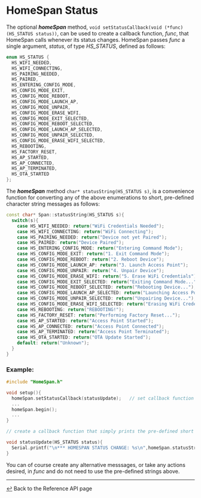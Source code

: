# HomeSpan Status

The optional ***homeSpan*** method, `void setStatusCallback(void (*func)(HS_STATUS status))`, can be used to create a callback function, *func*, that HomeSpan calls whenever its status changes.  HomeSpan passes *func* a single argument, *status*, of type *HS_STATUS*, defined as follows:

```C++
enum HS_STATUS {
  HS_WIFI_NEEDED,
  HS_WIFI_CONNECTING,
  HS_PAIRING_NEEDED,
  HS_PAIRED,
  HS_ENTERING_CONFIG_MODE,
  HS_CONFIG_MODE_EXIT,  
  HS_CONFIG_MODE_REBOOT,
  HS_CONFIG_MODE_LAUNCH_AP,
  HS_CONFIG_MODE_UNPAIR,
  HS_CONFIG_MODE_ERASE_WIFI,
  HS_CONFIG_MODE_EXIT_SELECTED, 
  HS_CONFIG_MODE_REBOOT_SELECTED,
  HS_CONFIG_MODE_LAUNCH_AP_SELECTED,
  HS_CONFIG_MODE_UNPAIR_SELECTED,
  HS_CONFIG_MODE_ERASE_WIFI_SELECTED,
  HS_REBOOTING,
  HS_FACTORY_RESET,
  HS_AP_STARTED,
  HS_AP_CONNECTED,
  HS_AP_TERMINATED,  
  HS_OTA_STARTED    
};
```

The ***homeSpan*** method `char* statusString(HS_STATUS s)`, is a convenience function for converting any of the above enumerations to short, pre-defined character string messages as follows:

```C++
const char* Span::statusString(HS_STATUS s){
  switch(s){
    case HS_WIFI_NEEDED: return("WiFi Credentials Needed");
    case HS_WIFI_CONNECTING: return("WiFi Connecting");
    case HS_PAIRING_NEEDED: return("Device not yet Paired");
    case HS_PAIRED: return("Device Paired");
    case HS_ENTERING_CONFIG_MODE: return("Entering Command Mode");
    case HS_CONFIG_MODE_EXIT: return("1. Exit Command Mode"); 
    case HS_CONFIG_MODE_REBOOT: return("2. Reboot Device");
    case HS_CONFIG_MODE_LAUNCH_AP: return("3. Launch Access Point");
    case HS_CONFIG_MODE_UNPAIR: return("4. Unpair Device");
    case HS_CONFIG_MODE_ERASE_WIFI: return("5. Erase WiFi Credentials");
    case HS_CONFIG_MODE_EXIT_SELECTED: return("Exiting Command Mode...");
    case HS_CONFIG_MODE_REBOOT_SELECTED: return("Rebooting Device...");
    case HS_CONFIG_MODE_LAUNCH_AP_SELECTED: return("Launching Access Point...");
    case HS_CONFIG_MODE_UNPAIR_SELECTED: return("Unpairing Device...");
    case HS_CONFIG_MODE_ERASE_WIFI_SELECTED: return("Erasing WiFi Credentials...");
    case HS_REBOOTING: return("REBOOTING!");
    case HS_FACTORY_RESET: return("Performing Factory Reset...");
    case HS_AP_STARTED: return("Access Point Started");
    case HS_AP_CONNECTED: return("Access Point Connected");
    case HS_AP_TERMINATED: return("Access Point Terminated");
    case HS_OTA_STARTED: return("OTA Update Started");
    default: return("Unknown");
  }
}
```

### Example:

```C++
#include "HomeSpan.h"

void setup(){
  homeSpan.setStatusCallback(statusUpdate);   // set callback function
  ...
  homeSpan.begin();
  ...
}

// create a callback function that simply prints the pre-defined short messages on the Serial Monitor whenever the HomeSpan status changes

void statusUpdate(HS_STATUS status){
  Serial.printf("\n*** HOMESPAN STATUS CHANGE: %s\n",homeSpan.statusString(status));
}
```

You can of course create any alternative messsages, or take any actions desired, in *func* and do not need to use the pre-defined strings above.

---

[↩️](Reference.md) Back to the Reference API page
